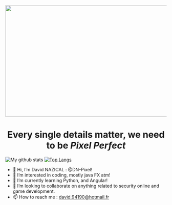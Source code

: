 
<img src="https://miro.medium.com/max/2160/1*yLoplkhUrNsQGkocFEVhhA.gif" width="1600" height="350"/>
<h1 align="center">Every single details matter, we need to be <i> Pixel Perfect</i></h1>

![My github stats](https://github-readme-stats.vercel.app/api?username=DN-Pixel&count_private=true&show_icons=true&theme=tokyonight)
[![Top Langs](https://github-readme-stats.vercel.app/api/top-langs/?username=DN-Pixel&layout=compact&theme=tokyonight&count_private=true&langs_count=10)](https://github.com/anuraghazra/github-readme-stats)

- 👋 Hi, I’m David NAZICAL : @DN-Pixel!
- 👀 I’m interested in coding, mostly java FX atm! 
- 🌱 I’m currently learning Python, and Angular!
- 💞️ I’m looking to collaborate on anything related to security online and game development.
- 📫 How to reach me :
david.94190@hotmail.fr


<!---
DN-Pixel/DN-Pixel is a ✨ special ✨ repository because its `README.md` (this file) appears on your GitHub profile.
You can click the Preview link to take a look at your changes.
--->
